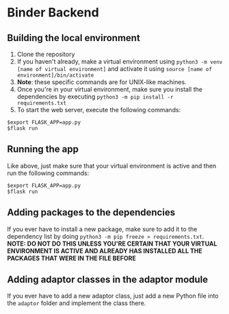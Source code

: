 # Binder Backend

## Building the local environment

1. Clone the repository
2. If you haven't already, make a virtual environment using `python3 -m venv [name of virtual environment]` and activate it using `source [name of environment]/bin/activate`
  1. **Note**: these specific commands are for UNIX-like machines.
3. Once you're in your virtual environment, make sure you install the dependencies by executing `python3 -m pip install -r requirements.txt`
4. To start the web server, execute the following commands:

  ```
  $export FLASK_APP=app.py
  $flask run
  ```

## Running the app

Like above, just make sure that your virtual environment is active and then run the following commands:

```
$export FLASK_APP=app.py
$flask run
```

## Adding packages to the dependencies

If you ever have to install a new package, make sure to add it to the dependency list by doing `python3 -m pip freeze > requirements.txt`. **NOTE: DO NOT DO THIS UNLESS YOU'RE CERTAIN THAT YOUR VIRTUAL ENVIRONMENT IS ACTIVE AND ALREADY HAS INSTALLED ALL THE PACKAGES THAT WERE IN THE FILE BEFORE**

## Adding adaptor classes in the adaptor module

If you ever have to add a new adaptor class, just add a new Python file into the `adaptor` folder and implement the class there.
